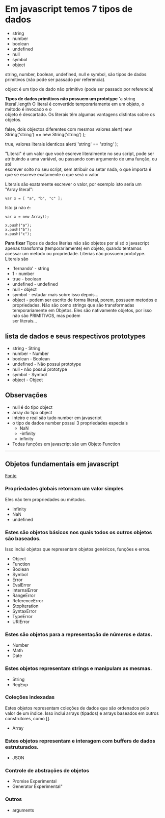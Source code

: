 # Em javascript temos 7 tipos de dados
- string
- number
- boolean
- undefined
- null
- symbol
- object

string, number, boolean, undefined, null e symbol, são tipos de dados 
primitivos (não pode ser passado por referencia). 

object é um tipo de dado não primitivo (pode ser passado por referencia)

**Tipos de dados primitivos não possuem um prototype**
'a string literal'.length
O literal é convertido temporariamente em um objeto, o método é invocado e o  
objeto é descartado.
Os literais têm algumas vantagens distintas sobre os objetos.

false, dois objectos diferentes com mesmos valores
alert( new String('string') == new String('string') ); 

true, valores literais identicos
alert( 'string' == 'string' );

"Literal" é um valor que você escreve literalmente no seu script, pode ser  
atribuindo a uma variável, ou passando com argumento de uma função, ou até  
escrever solto no seu script, sem atribuir ou setar nada, o que importa é  
que se escreve exatamente o que será o valor

Literais são exatamente escrever o valor, por exemplo isto seria um  
"Array literal":
```
var x = [ "a", "b", "c" ];
```
Isto já não é:
```
var x = new Array();

x.push("a");
x.push("b");
x.push("c");
```

**Para fixar**
Tipos de dados literias não são objetos por si só
o javascript apenas transforma (temporariamente) em objeto, quando tentamos  
acessar um metodo ou propriedade. Literias não possuem prototype. 
Literais são
- 'fernando' - string
- 1 - number
- true - boolean
- undefined - undefined
- null - object
- symbol - estudar mais sobre isso depois...
- object - podem ser escrito de forma literal, porem, possuem metodos e  
propriedades. Não são como strings que são transformadas temporariamente em
Objetos. Eles são nativamente objetos, por isso não são PRIMITIVOS, mas podem  
ser literais... 

## lista de dados e seus respectivos prototypes
- string - String
- number - Number
- boolean - Boolean
- undefined - Não possui prototype
- null - não possui prototype
- symbol - Symbol
- object - Object

## Observações
- null é do tipo object
- array do tipo object
- inteiro e real são tudo number em javascript
- o tipo de dados number possui 3 propriedades especiais
  - NaN  
  - -infinity  
  - infinity
- Todas funções em javascript são um Objeto Function

---
## Objetos fundamentais em javascript
[Fonte](https://developer.mozilla.org/pt-BR/docs/Web/JavaScript/Reference/Global_Objects)

  ### Propriedades globais retornam um valor simples
  Eles não tem propriedades ou métodos.  
  - Infinity
  - NaN
  - undefined

  ### Estes são objetos básicos nos quais todos os outros objetos são baseados. 
  Isso inclui objetos que representam objetos genéricos, funções e erros.
  - Object
  - Function
  - Boolean
  - Symbol
  - Error
  - EvalError
  - InternalError
  - RangeError
  - ReferenceError
  - StopIteration
  - SyntaxError
  - TypeError
  - URIError

  ### Estes são objetos para a representação de números e datas.
  - Number
  - Math
  - Date

  ### Estes objetos representam strings e manipulam as mesmas.
  - String
  - RegExp

  ### Coleções indexadas
  Estes objetos representam coleções de dados que são ordenados pelo valor de 
  um índice. Isso inclui arrays (tipados) e arrays baseados em outros 
  construtores, como [].
  - Array

  ### Estes objetos representam e interagem com buffers de dados estruturados.
  - JSON

  ### Controle de abstrações de objetos
  - Promise Experimental
  - Generator Experimental"

  ### Outros
  - arguments
